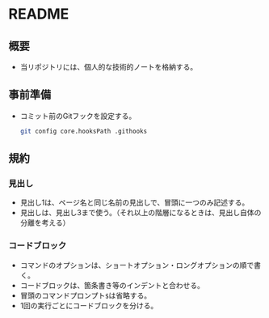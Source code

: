 # README

## 概要

- 当リポジトリには、個人的な技術的ノートを格納する。

## 事前準備

- コミット前のGitフックを設定する。

  ```bash
  git config core.hooksPath .githooks
  ```

## 規約

### 見出し

- 見出し1は、ページ名と同じ名前の見出しで、冒頭に一つのみ記述する。
- 見出しは、見出し3まで使う。（それ以上の階層になるときは、見出し自体の分離を考える）

### コードブロック

- コマンドのオプションは、ショートオプション・ロングオプションの順で書く。
- コードブロックは、箇条書き等のインデントと合わせる。
- 冒頭のコマンドプロンプト`$`は省略する。
- 1回の実行ごとにコードブロックを分ける。

